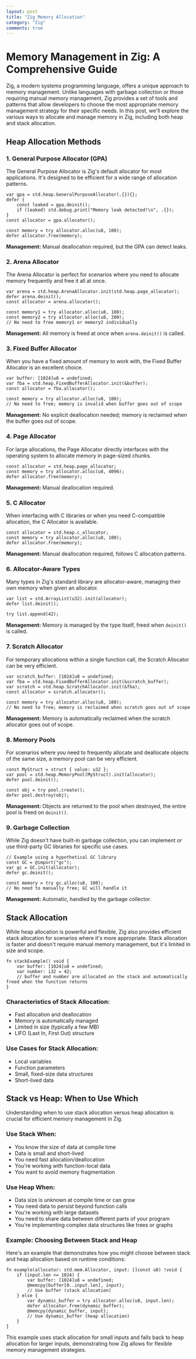 ```yaml
---
layout: post
title: "Zig Memory Allocation"
category: "Zig"
comments: true
---
```

# Memory Management in Zig: A Comprehensive Guide

Zig, a modern systems programming language, offers a unique approach to memory management. Unlike languages with garbage collection or those requiring manual memory management, Zig provides a set of tools and patterns that allow developers to choose the most appropriate memory management strategy for their specific needs. In this post, we'll explore the various ways to allocate and manage memory in Zig, including both heap and stack allocation.

## Heap Allocation Methods

### 1. General Purpose Allocator (GPA)

The General Purpose Allocator is Zig's default allocator for most applications. It's designed to be efficient for a wide range of allocation patterns.

```zig
var gpa = std.heap.GeneralPurposeAllocator(.{}){};
defer {
    const leaked = gpa.deinit();
    if (leaked) std.debug.print("Memory leak detected!\n", .{});
}
const allocator = gpa.allocator();

const memory = try allocator.alloc(u8, 100);
defer allocator.free(memory);
```

**Management:** Manual deallocation required, but the GPA can detect leaks.

### 2. Arena Allocator

The Arena Allocator is perfect for scenarios where you need to allocate memory frequently and free it all at once.

```zig
var arena = std.heap.ArenaAllocator.init(std.heap.page_allocator);
defer arena.deinit();
const allocator = arena.allocator();

const memory1 = try allocator.alloc(u8, 100);
const memory2 = try allocator.alloc(u8, 200);
// No need to free memory1 or memory2 individually
```

**Management:** All memory is freed at once when `arena.deinit()` is called.

### 3. Fixed Buffer Allocator

When you have a fixed amount of memory to work with, the Fixed Buffer Allocator is an excellent choice.

```zig
var buffer: [1024]u8 = undefined;
var fba = std.heap.FixedBufferAllocator.init(&buffer);
const allocator = fba.allocator();

const memory = try allocator.alloc(u8, 100);
// No need to free; memory is invalid when buffer goes out of scope
```

**Management:** No explicit deallocation needed; memory is reclaimed when the buffer goes out of scope.

### 4. Page Allocator

For large allocations, the Page Allocator directly interfaces with the operating system to allocate memory in page-sized chunks.

```zig
const allocator = std.heap.page_allocator;
const memory = try allocator.alloc(u8, 4096);
defer allocator.free(memory);
```

**Management:** Manual deallocation required.

### 5. C Allocator

When interfacing with C libraries or when you need C-compatible allocation, the C Allocator is available.

```zig
const allocator = std.heap.c_allocator;
const memory = try allocator.alloc(u8, 100);
defer allocator.free(memory);
```

**Management:** Manual deallocation required, follows C allocation patterns.

### 6. Allocator-Aware Types

Many types in Zig's standard library are allocator-aware, managing their own memory when given an allocator.

```zig
var list = std.ArrayList(u32).init(allocator);
defer list.deinit();

try list.append(42);
```

**Management:** Memory is managed by the type itself, freed when `deinit()` is called.

### 7. Scratch Allocator

For temporary allocations within a single function call, the Scratch Allocator can be very efficient.

```zig
var scratch_buffer: [1024]u8 = undefined;
var fba = std.heap.FixedBufferAllocator.init(&scratch_buffer);
var scratch = std.heap.ScratchAllocator.init(&fba);
const allocator = scratch.allocator();

const memory = try allocator.alloc(u8, 100);
// No need to free; memory is reclaimed when scratch goes out of scope
```

**Management:** Memory is automatically reclaimed when the scratch allocator goes out of scope.

### 8. Memory Pools

For scenarios where you need to frequently allocate and deallocate objects of the same size, a memory pool can be very efficient.

```zig
const MyStruct = struct { value: u32 };
var pool = std.heap.MemoryPool(MyStruct).init(allocator);
defer pool.deinit();

const obj = try pool.create();
defer pool.destroy(obj);
```

**Management:** Objects are returned to the pool when destroyed, the entire pool is freed on `deinit()`.

### 9. Garbage Collection

While Zig doesn't have built-in garbage collection, you can implement or use third-party GC libraries for specific use cases.

```zig
// Example using a hypothetical GC library
const GC = @import("gc");
var gc = GC.init(allocator);
defer gc.deinit();

const memory = try gc.alloc(u8, 100);
// No need to manually free; GC will handle it
```

**Management:** Automatic, handled by the garbage collector.

## Stack Allocation

While heap allocation is powerful and flexible, Zig also provides efficient stack allocation for scenarios where it's more appropriate. Stack allocation is faster and doesn't require manual memory management, but it's limited in size and scope.

```zig
fn stackExample() void {
    var buffer: [1024]u8 = undefined;
    var number: i32 = 42;
    // buffer and number are allocated on the stack and automatically freed when the function returns
}
```

### Characteristics of Stack Allocation:
- Fast allocation and deallocation
- Memory is automatically managed
- Limited in size (typically a few MB)
- LIFO (Last In, First Out) structure

### Use Cases for Stack Allocation:
- Local variables
- Function parameters
- Small, fixed-size data structures
- Short-lived data

## Stack vs Heap: When to Use Which

Understanding when to use stack allocation versus heap allocation is crucial for efficient memory management in Zig.

### Use Stack When:
- You know the size of data at compile time
- Data is small and short-lived
- You need fast allocation/deallocation
- You're working with function-local data
- You want to avoid memory fragmentation

### Use Heap When:
- Data size is unknown at compile time or can grow
- You need data to persist beyond function calls
- You're working with large datasets
- You need to share data between different parts of your program
- You're implementing complex data structures like trees or graphs

### Example: Choosing Between Stack and Heap

Here's an example that demonstrates how you might choose between stack and heap allocation based on runtime conditions:

```zig
fn example(allocator: std.mem.Allocator, input: []const u8) !void {
    if (input.len <= 1024) {
        var buffer: [1024]u8 = undefined;
        @memcpy(buffer[0..input.len], input);
        // Use buffer (stack allocation)
    } else {
        var dynamic_buffer = try allocator.alloc(u8, input.len);
        defer allocator.free(dynamic_buffer);
        @memcpy(dynamic_buffer, input);
        // Use dynamic_buffer (heap allocation)
    }
}
```

This example uses stack allocation for small inputs and falls back to heap allocation for larger inputs, demonstrating how Zig allows for flexible memory management strategies.
